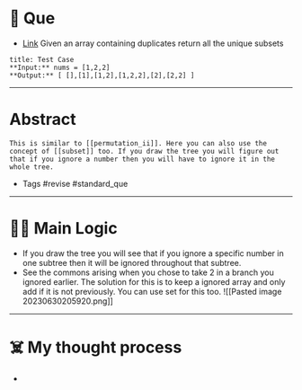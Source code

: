 # 🧩 Que
- [Link](https://leetcode.com/problems/subsets-ii/)
Given an array containing duplicates return all the unique subsets
```ad-question
title: Test Case
**Input:** nums = [1,2,2]
**Output:** [ [],[1],[1,2],[1,2,2],[2],[2,2] ]
```

---
# Abstract
```ad-abstract
This is similar to [[permutation_ii]]. Here you can also use the concept of [[subset]] too. If you draw the tree you will figure out that if you ignore a number then you will have to ignore it in the whole tree.
```

- Tags #revise #standard_que 
--- 
# 🕵️‍♂️ Main Logic
- If you draw the tree you will see that if you ignore a specific number in one subtree then it will be ignored throughout that subtree.
- See the commons arising when you chose to take 2 in a branch you ignored earlier. The solution for this is to keep a ignored array and only add if it is not previously. You can use set for this too.
![[Pasted image 20230630205920.png]]

---
# ☠️ My thought process
- 
---

# 💻 Code
```cpp
class Solution {
public:
    vector<vector<int>> ans;
    vector<int> nums;
    void solve(int idx,vector<int> &curr,vector<int> &ignored){
        if(idx==nums.size()){
            ans.push_back(curr);
            return;
        }
        // ignore current
        ignored.push_back(nums[idx]);
        solve(idx+1,curr,ignored);
        ignored.pop_back();

        // take current
        for(int ig:ignored){
            if(ig==nums[idx])   return;
        }
        curr.push_back(nums[idx]);
        solve(idx+1,curr,ignored);
        curr.pop_back();
    }
    vector<vector<int>> subsetsWithDup(vector<int>& num) {
        nums = num;
        vector<int> ignored,curr;
        solve(0,curr,ignored);
        return ans;
    }
};
```
---
